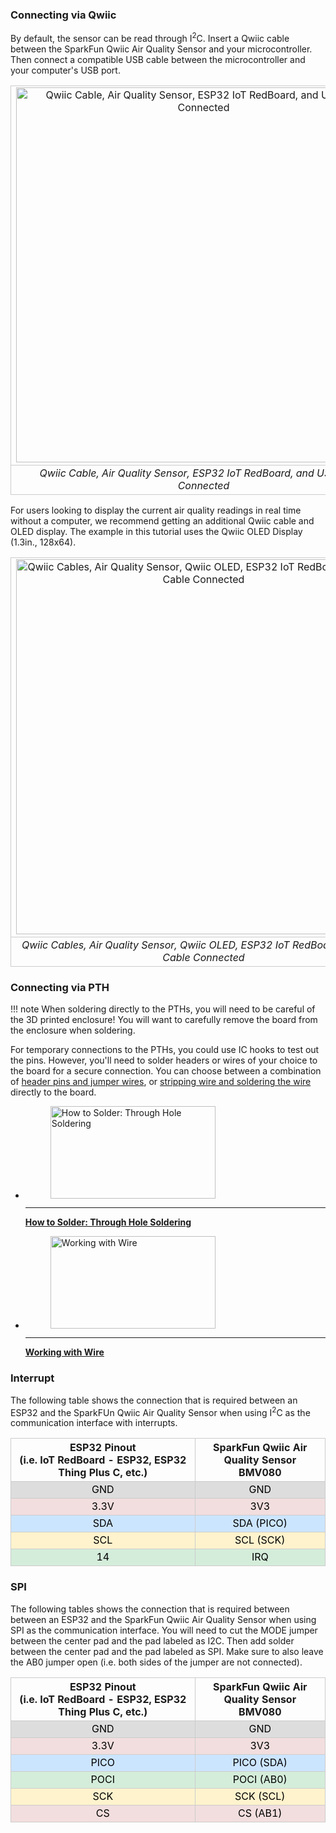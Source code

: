 ### Connecting via Qwiic

By default, the sensor can be read through I<sup>2</sup>C. Insert a Qwiic cable between the SparkFun Qwiic Air Quality Sensor and your microcontroller. Then connect a compatible USB cable between the microcontroller and your computer's USB port.

<div style="text-align: center;">
  <table>
    <tr style="vertical-align:middle;">
     <td style="text-align: center; vertical-align: middle; border: solid 1px #cccccc;"><a href="../assets/img/"><img src="../assets/img/" width="600px" height="600px" alt="Qwiic Cable, Air Quality Sensor, ESP32 IoT RedBoard, and USB Cable Connected"></a></td>
    </tr>
    <tr style="vertical-align:middle;">
     <td style="text-align: center; vertical-align: middle; border: solid 1px #cccccc;"><i>Qwiic Cable, Air Quality Sensor, ESP32 IoT RedBoard, and USB Cable Connected</i></td>
    </tr>
  </table>
</div>

For users looking to display the current air quality readings in real time without a computer, we recommend getting an additional Qwiic cable and OLED display. The example in this tutorial uses the Qwiic OLED Display (1.3in., 128x64).

<div style="text-align: center;">
  <table>
    <tr style="vertical-align:middle;">
     <td style="text-align: center; vertical-align: middle; border: solid 1px #cccccc;"><a href="../assets/img/"><img src="../assets/img/" width="600px" height="600px" alt="Qwiic Cables, Air Quality Sensor, Qwiic OLED, ESP32 IoT RedBoard, and USB Cable Connected"></a></td>
    </tr>
    <tr style="vertical-align:middle;">
     <td style="text-align: center; vertical-align: middle; border: solid 1px #cccccc;"><i>Qwiic Cables, Air Quality Sensor, Qwiic OLED, ESP32 IoT RedBoard, and USB Cable Connected</i></td>
    </tr>
  </table>
</div>



### Connecting via PTH

!!! note
    When soldering directly to the PTHs, you will need to be careful of the 3D printed enclosure! You will want to carefully remove the board from the enclosure when soldering.

For temporary connections to the PTHs, you could use IC hooks to test out the pins. However, you'll need to solder headers or wires of your choice to the board for a secure connection. You can choose between a combination of [header pins and jumper wires](https://learn.sparkfun.com/tutorials/how-to-solder-through-hole-soldering/all), or [stripping wire and soldering the wire](https://learn.sparkfun.com/tutorials/working-with-wire/all) directly to the board.

<div class="grid cards col-2" markdown>

-   <a href="https://learn.sparkfun.com/tutorials/how-to-solder-through-hole-soldering/all">
      <figure markdown>
        <img src="https://cdn.sparkfun.com/assets/learn_tutorials/5/Soldering_Action-01.jpg"style="width:264px; height:148px; object-fit:contain;" alt="How to Solder: Through Hole Soldering">
      </figure>
    </a>

    ---

    <a href="https://learn.sparkfun.com/tutorials/how-to-solder-through-hole-soldering/all">
      <b>How to Solder: Through Hole Soldering</b>
    </a>
<!-- ----------WHITE SPACE BETWEEN GRID CARDS---------- -->

-   <a href="https://learn.sparkfun.com/tutorials/working-with-wire/all">
      <figure markdown>
        <img src="https://cdn.sparkfun.com/assets/0/5/0/0/f/5138de3cce395fbb1b000002.JPG" style="width:264px; height:148px; object-fit:contain;" alt="Working with Wire">
      </figure>
    </a>

    ---

    <a href="https://learn.sparkfun.com/tutorials/working-with-wire/all">
      <b>Working with Wire</b>
    </a>
<!-- ----------WHITE SPACE BETWEEN GRID CARDS---------- -->
</div>


### Interrupt

The following table shows the connection that is required between an ESP32 and the SparkFUn Qwiic Air Quality Sensor when using I<sup>2</sup>C as the communication interface with interrupts.

<div style="text-align: center;">
    <table>
        <tr>
            <th style="text-align: center; border: solid 1px #cccccc;">ESP32 Pinout<br />(i.e. IoT RedBoard - ESP32, ESP32 Thing Plus C, etc.)
            </th>
            <th style="text-align: center; border: solid 1px #cccccc;">SparkFun Qwiic Air Quality Sensor<br />BMV080
            </th>
        </tr>
        <tr>
            <td style="text-align: center; border: solid 1px #cccccc;" bgcolor="#DDDDDD"><font color="#000000">GND</font>
            </td>
            <td style="text-align: center; border: solid 1px #cccccc;" bgcolor="#DDDDDD"><font color="#000000">GND</font>
            </td>
        </tr>
        <tr>
            <td style="text-align: center; border: solid 1px #cccccc;" bgcolor="#f2dede"><font color="#000000">3.3V</font>
            </td>
            <td style="text-align: center; border: solid 1px #cccccc;" bgcolor="#f2dede"><font color="#000000">3V3</font>
            </td>
        </tr>
        <tr>        
            <td style="text-align: center; border: solid 1px #cccccc;" bgcolor="#cce5ff"><font color="#000000">SDA</font>
            </td>
            <td style="text-align: center; border: solid 1px #cccccc;" bgcolor="#cce5ff"><font color="#000000">SDA (PICO)</font>
            </td>
        </tr>
        <tr>
            <td style="text-align: center; border: solid 1px #cccccc;" bgcolor="#fff3cd"><font color="#000000">SCL</font>
            <td style="text-align: center; border: solid 1px #cccccc;" bgcolor="#fff3cd"><font color="#000000">SCL (SCK)</font>
            </td>
        </tr>
        <tr>
            <td style="text-align: center; border: solid 1px #cccccc;" bgcolor="#d4edda"><font color="#000000">14</font>
            </td>
            <td style="text-align: center; border: solid 1px #cccccc;" bgcolor="#d4edda"><font color="#000000">IRQ</font>
            </td>
        </tr>
    </table>
</div>



### SPI

The following tables shows the connection that is required between between an ESP32 and the SparkFun Qwiic Air Quality Sensor when using SPI as the communication interface. You will need to cut the MODE jumper between the center pad and the pad labeled as I2C. Then add solder between the center pad and the pad labeled as SPI. Make sure to also leave the AB0 jumper open (i.e. both sides of the jumper are not connected).

<div style="text-align: center;">
    <table>
        <tr>
            <th style="text-align: center; border: solid 1px #cccccc;">ESP32 Pinout<br />(i.e. IoT RedBoard - ESP32, ESP32 Thing Plus C, etc.)
            </th>
            <th style="text-align: center; border: solid 1px #cccccc;">SparkFun Qwiic Air Quality Sensor<br />BMV080
            </th>
        </tr>
        <tr>
            <td style="text-align: center; border: solid 1px #cccccc;" bgcolor="#DDDDDD"><font color="#000000">GND</font>
            </td>
            <td style="text-align: center; border: solid 1px #cccccc;" bgcolor="#DDDDDD"><font color="#000000">GND</font>
            </td>
        </tr>
        <tr>
            <td style="text-align: center; border: solid 1px #cccccc;" bgcolor="#f2dede"><font color="#000000">3.3V</font>
            </td>
            <td style="text-align: center; border: solid 1px #cccccc;" bgcolor="#f2dede"><font color="#000000">3V3</font>
            </td>
        </tr>
        <tr>        
            <td style="text-align: center; border: solid 1px #cccccc;" bgcolor="#cce5ff"><font color="#000000">PICO</font>
            </td>
            <td style="text-align: center; border: solid 1px #cccccc;" bgcolor="#cce5ff"><font color="#000000">PICO (SDA)</font>
            </td>
        </tr>
        <tr>
            <td style="text-align: center; border: solid 1px #cccccc;" bgcolor="#d4edda"><font color="#000000">POCI</font>
            </td>
            <td style="text-align: center; border: solid 1px #cccccc;" bgcolor="#d4edda"><font color="#000000">POCI (AB0)</font>
            </td>
        </tr>
        <tr>
            <td style="text-align: center; border: solid 1px #cccccc;" bgcolor="#fff3cd"><font color="#000000">SCK</font>
            <td style="text-align: center; border: solid 1px #cccccc;" bgcolor="#fff3cd"><font color="#000000">SCK (SCL)</font>
            </td>
        </tr>
        <tr>
            <td style="text-align: center; border: solid 1px #cccccc;" bgcolor="#f2dede"><font color="#000000">CS</font>
            </td>
            <td style="text-align: center; border: solid 1px #cccccc;" bgcolor="#f2dede"><font color="#000000">CS (AB1)</font>
            </td>
        </tr>
    </table>
</div>
